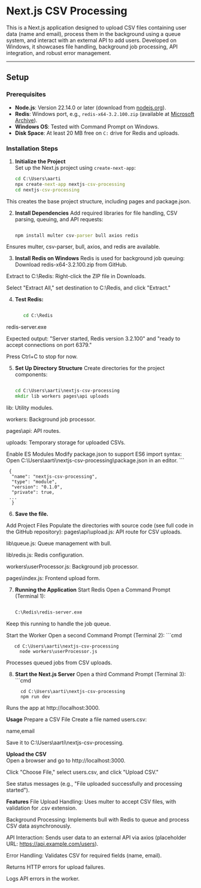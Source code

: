 # Next.js CSV Processing

This is a Next.js application designed to upload CSV files containing user data (name and email), process them in the background using a queue system, and interact with an external API to add users. Developed on Windows, it showcases file handling, background job processing, API integration, and robust error management.

---

## Setup

### Prerequisites
- **Node.js**: Version 22.14.0 or later (download from [nodejs.org](https://nodejs.org/)).
- **Redis**: Windows port, e.g., `redis-x64-3.2.100.zip` (available at [Microsoft Archive](https://github.com/microsoftarchive/redis/releases)).
- **Windows OS**: Tested with Command Prompt on Windows.
- **Disk Space**: At least 20 MB free on `C:` drive for Redis and uploads.

### Installation Steps

1. **Initialize the Project**  
   Set up the Next.js project using `create-next-app`:
   ```cmd
   cd C:\Users\aarti
   npx create-next-app nextjs-csv-processing
   cd nextjs-csv-processing

This creates the base project structure, including pages and package.json.

2. **Install Dependencies**
Add required libraries for file handling, CSV parsing, queuing, and API requests:
    ```cmd

    npm install multer csv-parser bull axios redis

Ensures multer, csv-parser, bull, axios, and redis are available.

3. **Install Redis on Windows**
Redis is used for background job queuing:
Download redis-x64-3.2.100.zip from GitHub.

Extract to C:\Redis:
Right-click the ZIP file in Downloads.

Select "Extract All," set destination to C:\Redis, and click "Extract."

4. **Test Redis:**
     ```cmd

        cd C:\Redis
redis-server.exe

Expected output: "Server started, Redis version 3.2.100" and "ready to accept connections on port 6379."

Press Ctrl+C to stop for now.

5. **Set Up Directory Structure**
Create directories for the project components:
    ```cmd

    cd C:\Users\aarti\nextjs-csv-processing
    mkdir lib workers pages\api uploads

lib: Utility modules.

workers: Background job processor.

pages\api: API routes.

uploads: Temporary storage for uploaded CSVs.

Enable ES Modules
Modify package.json to support ES6 import syntax:
Open C:\Users\aarti\nextjs-csv-processing\package.json in an editor.
     ```

     {
      "name": "nextjs-csv-processing",
      "type": "module",
      "version": "0.1.0",
      "private": true,
     ...
      }

6. **Save the file.**

Add Project Files
Populate the directories with source code (see full code in the GitHub repository):
pages\api\upload.js: API route for CSV uploads.

lib\queue.js: Queue management with bull.

lib\redis.js: Redis configuration.

workers\userProcessor.js: Background job processor.

pages\index.js: Frontend upload form.

7. **Running the Application**
Start Redis
Open a Command Prompt (Terminal 1):
     ``` cmd

    C:\Redis\redis-server.exe

Keep this running to handle the job queue.

Start the Worker
Open a second Command Prompt (Terminal 2):
     ```cmd

       cd C:\Users\aarti\nextjs-csv-processing
         node workers\userProcessor.js

Processes queued jobs from CSV uploads.

8. **Start the Next.js Server**
Open a third Command Prompt (Terminal 3):
        ```cmd

         cd C:\Users\aarti\nextjs-csv-processing
         npm run dev

Runs the app at http://localhost:3000.

**Usage**
Prepare a CSV File
Create a file named users.csv:

name,email

Save it to C:\Users\aarti\nextjs-csv-processing.

**Upload the CSV**  
Open a browser and go to http://localhost:3000.

Click "Choose File," select users.csv, and click "Upload CSV."

See status messages (e.g., "File uploaded successfully and processing started").



**Features**
File Upload Handling: Uses multer to accept CSV files, with validation for .csv extension.

Background Processing: Implements bull with Redis to queue and process CSV data asynchronously.

API Interaction: Sends user data to an external API via axios (placeholder URL: https://api.example.com/users).

Error Handling:
Validates CSV for required fields (name, email).

Returns HTTP errors for upload failures.

Logs API errors in the worker.





